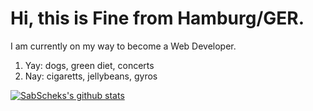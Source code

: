 # Hi, this is Fine from Hamburg/GER.

I am currently on my way to become a Web Developer.

<ol>
  <li>Yay: dogs, green diet, concerts</li>
  <li>Nay: cigaretts, jellybeans, gyros</li>
  </ol>


[![SabScheks's github stats](https://github-readme-stats.vercel.app/api?username=SabSchek)](https://github.com/anuraghazra/github-readme-stats)
